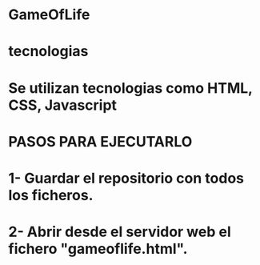 # GameOfLife

# tecnologias
# Se utilizan tecnologias como HTML, CSS, Javascript

# PASOS PARA EJECUTARLO 
# 1- Guardar el repositorio con todos los ficheros.
# 2- Abrir desde el servidor web el fichero "gameoflife.html".
